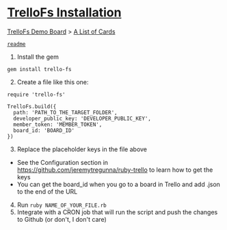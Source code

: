 # [TrelloFs Installation](https://trello.com/c/Y2KkUY9R/1-trellofs-installation)

[TrelloFs Demo Board](../README.md) > [A List of Cards](README.md)

[`readme`](../Labels/readme.md)

1. Install the gem

  ```
  gem install trello-fs
  ```

2. Create a file like this one:

  ```
  require 'trello-fs'

  TrelloFs.build({
    path: 'PATH_TO_THE_TARGET_FOLDER',
    developer_public_key: 'DEVELOPER_PUBLIC_KEY',
    member_token: 'MEMBER_TOKEN',
    board_id: 'BOARD_ID'
  })
  ```

3. Replace the placeholder keys in the file above

  - See the Configuration section in
    https://github.com/jeremytregunna/ruby-trello to learn how to get the keys
  - You can get the board\_id when you go to a board in Trello and add .json to
    the end of the URL

4. Run `ruby NAME_OF_YOUR_FILE.rb`
5. Integrate with a CRON job that will run the script and push the changes to
   Github (or don't, I don't care)


